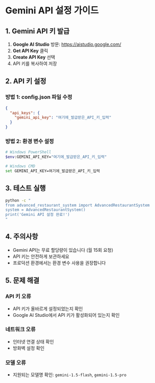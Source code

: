 # Gemini API 설정 가이드

## 1. Gemini API 키 발급

1. **Google AI Studio** 방문: https://aistudio.google.com/
2. **Get API Key** 클릭
3. **Create API Key** 선택
4. API 키를 복사하여 저장

## 2. API 키 설정

### 방법 1: config.json 파일 수정
```json
{
  "api_keys": {
    "gemini_api_key": "여기에_발급받은_API_키_입력"
  }
}
```

### 방법 2: 환경 변수 설정
```bash
# Windows PowerShell
$env:GEMINI_API_KEY="여기에_발급받은_API_키_입력"

# Windows CMD
set GEMINI_API_KEY=여기에_발급받은_API_키_입력
```

## 3. 테스트 실행

```bash
python -c "
from advanced_restaurant_system import AdvancedRestaurantSystem
system = AdvancedRestaurantSystem()
print('Gemini API 설정 완료!')
"
```

## 4. 주의사항

- Gemini API는 무료 할당량이 있습니다 (월 15회 요청)
- API 키는 안전하게 보관하세요
- 프로덕션 환경에서는 환경 변수 사용을 권장합니다

## 5. 문제 해결

### API 키 오류
- API 키가 올바르게 설정되었는지 확인
- Google AI Studio에서 API 키가 활성화되어 있는지 확인

### 네트워크 오류
- 인터넷 연결 상태 확인
- 방화벽 설정 확인

### 모델 오류
- 지원되는 모델명 확인: `gemini-1.5-flash`, `gemini-1.5-pro`
